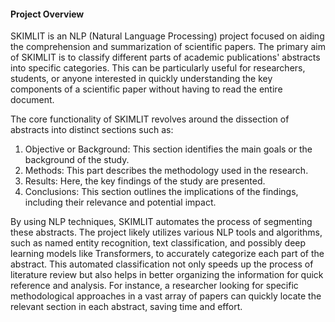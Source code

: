 #### Project Overview

SKIMLIT is an NLP (Natural Language Processing) project focused on aiding the comprehension and summarization of scientific papers. The primary aim of SKIMLIT is to classify different parts of academic publications' abstracts into specific categories. This can be particularly useful for researchers, students, or anyone interested in quickly understanding the key components of a scientific paper without having to read the entire document.

The core functionality of SKIMLIT revolves around the dissection of abstracts into distinct sections such as:

1) Objective or Background: This section identifies the main goals or the background of the study.
2) Methods: This part describes the methodology used in the research.
3) Results: Here, the key findings of the study are presented.
4) Conclusions: This section outlines the implications of the findings, including their relevance and potential impact.

By using NLP techniques, SKIMLIT automates the process of segmenting these abstracts. The project likely utilizes various NLP tools and algorithms, such as named entity recognition, text classification, and possibly deep learning models like Transformers, to accurately categorize each part of the abstract.
This automated classification not only speeds up the process of literature review but also helps in better organizing the information for quick reference and analysis. For instance, a researcher looking for specific methodological approaches in a vast array of papers can quickly locate the relevant section in each abstract, saving time and effort.



